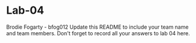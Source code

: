 # Lab-04
Brodie Fogarty - bfog012
Update this README to include your team name and team members. Don't forget to record all your answers to lab 04 here.
